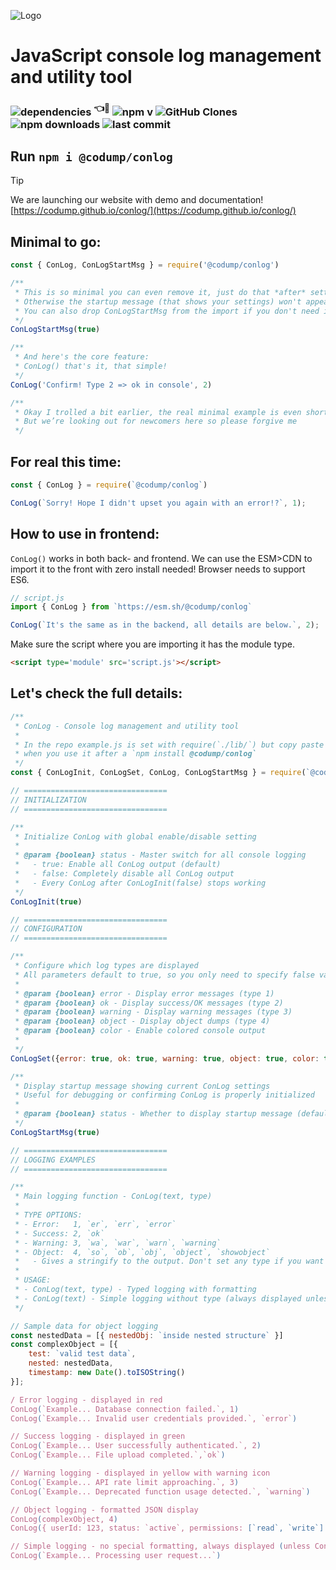 ![Logo](https://codump.github.io/conlog/logo.svg)

# JavaScript console log management and utility tool
### ![dependencies](https://badgen.net/static/dependencies/0/green?cache-control=no-cache) <sup>👈🥳</sup> ![npm v](https://badgen.net/npm/v/@codump/conlog?cache-control=no-cache) ![GitHub Clones](https://img.shields.io/badge/dynamic/json?color=success&label=Clones&cache-control=no-cache&query=count&url=https://gist.githubusercontent.com/kipBO/6d2bb29f973d5b61cae5b6c3b174f8bf/raw/clone.json&logo=github) ![npm downloads](https://badgen.net/npm/dt/@codump/conlog?cache-control=no-cache) ![last commit](https://badgen.net/github/last-commit/codump/conlog?cache-control=no-cache) 

## Run `npm i @codump/conlog`

> [!TIP]
> We are launching our website with demo and documentation! [https://codump.github.io/conlog/](https://codump.github.io/conlog/)

## Minimal to go:
```js
const { ConLog, ConLogStartMsg } = require('@codump/conlog')

/**
 * This is so minimal you can even remove it, just do that *after* setting things up.
 * Otherwise the startup message (that shows your settings) won't appear.
 * You can also drop ConLogStartMsg from the import if you don't need it.
 */
ConLogStartMsg(true)

/**
 * And here's the core feature:
 * ConLog() that's it, that simple!
 */
ConLog('Confirm! Type 2 => ok in console', 2)

/**
 * Okay I trolled a bit earlier, the real minimal example is even shorter.
 * But we’re looking out for newcomers here so please forgive me
 */
```

## For real this time:
```js
const { ConLog } = require(`@codump/conlog`)

ConLog(`Sorry! Hope I didn't upset you again with an error!?`, 1);
```

## How to use in frontend:
`ConLog()` works in both back- and frontend. We can use the ESM>CDN to import it to the front with zero install needed! Browser needs to support ES6. 
```js
// script.js
import { ConLog } from `https://esm.sh/@codump/conlog`

ConLog(`It's the same as in the backend, all details are below.`, 2);
```
Make sure the script where you are importing it has the module type.
```html
<script type='module' src='script.js'></script>
```

## Let's check the full details:
```js
/**
 * ConLog - Console log management and utility tool
 * 
 * In the repo example.js is set with require(`./lib/`) but copy paste the code below
 * when you use it after a `npm install @codump/conlog`
 */
const { ConLogInit, ConLogSet, ConLog, ConLogStartMsg } = require(`@codump/conlog`)

// ================================
// INITIALIZATION
// ================================

/**
 * Initialize ConLog with global enable/disable setting
 * 
 * @param {boolean} status - Master switch for all console logging
 *   - true: Enable all ConLog output (default)
 *   - false: Completely disable all ConLog output
 *   - Every ConLog after ConLogInit(false) stops working
 */
ConLogInit(true)

// ================================
// CONFIGURATION
// ================================

/**
 * Configure which log types are displayed
 * All parameters default to true, so you only need to specify false values
 * 
 * @param {boolean} error - Display error messages (type 1)
 * @param {boolean} ok - Display success/OK messages (type 2)  
 * @param {boolean} warning - Display warning messages (type 3)
 * @param {boolean} object - Display object dumps (type 4)
 * @param {boolean} color - Enable colored console output
 * 
 */
ConLogSet({error: true, ok: true, warning: true, object: true, color: true})

/**
 * Display startup message showing current ConLog settings
 * Useful for debugging or confirming ConLog is properly initialized
 * 
 * @param {boolean} status - Whether to display startup message (default: false)
 */
ConLogStartMsg(true)

// ================================
// LOGGING EXAMPLES
// ================================

/**
 * Main logging function - ConLog(text, type)
 * 
 * TYPE OPTIONS:
 * - Error:   1, `er`, `err`, `error`
 * - Success: 2, `ok` 
 * - Warning: 3, `wa`, `war`, `warn`, `warning`
 * - Object:  4, `so`, `ob`, `obj`, `object`, `showobject`
 *   - Gives a stringify to the output. Don't set any type if you want to log the raw object. 
 * 
 * USAGE:
 * - ConLog(text, type) - Typed logging with formatting
 * - ConLog(text) - Simple logging without type (always displayed unless ConLogInit is false)
 */

// Sample data for object logging
const nestedData = [{ nestedObj: `inside nested structure` }]
const complexObject = [{ 
    test: `valid test data`, 
    nested: nestedData,
    timestamp: new Date().toISOString()
}];

/ Error logging - displayed in red
ConLog(`Example... Database connection failed.`, 1)
ConLog(`Example... Invalid user credentials provided.`, `error`)

// Success logging - displayed in green
ConLog(`Example... User successfully authenticated.`, 2)
ConLog(`Example... File upload completed.`,`ok`)

// Warning logging - displayed in yellow with warning icon
ConLog(`Example... API rate limit approaching.`, 3)
ConLog(`Example... Deprecated function usage detected.`, `warning`)

// Object logging - formatted JSON display
ConLog(complexObject, 4)
ConLog({ userId: 123, status: `active`, permissions: [`read`, `write`] }, `object`)

// Simple logging - no special formatting, always displayed (unless ConLogInit is false)
ConLog(`Example... Processing user request...`)
```